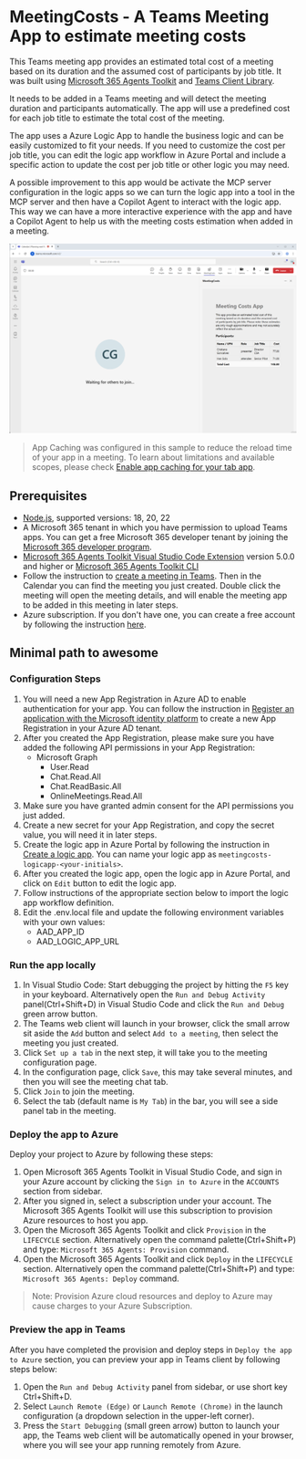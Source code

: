 
# MeetingCosts - A Teams Meeting App to estimate meeting costs
This Teams meeting app provides an estimated total cost of a meeting based on its duration and the assumed cost of participants by job title. It was built using [Microsoft 365 Agents Toolkit](https://aka.ms/teams-toolkit) and [Teams Client Library](https://learn.microsoft.com/en-us/javascript/api/overview/msteams-client?view=msteams-client-js-latest).

It needs to be added in a Teams meeting and will detect the meeting duration and participants automatically. The app will use a predefined cost for each job title to estimate the total cost of the meeting.

The app uses a Azure Logic App to handle the business logic and can be easily customized to fit your needs. If you need to customize the cost per job title, you can edit the logic app workflow in Azure Portal and include a specific action to update the cost per job title or other logic you may need.

A possible improvement to this app would be activate the MCP server configuration in the logic apps so we can turn the logic app into a tool in the MCP server and then have a Copilot Agent to interact with the logic app. This way we can have a more interactive experience with the app and have a Copilot Agent to help us with the meeting costs estimation when added in a meeting.

![MeetingCosts app screenshot showing cost estimation UI](images/2025-09-17_14-48.png)

> App Caching was configured in this sample to reduce the reload time of your app in a meeting. To learn about limitations and available scopes, please check [Enable app caching for your tab app](https://aka.ms/teamsfx-app-caching).


## Prerequisites

- [Node.js](https://nodejs.org/), supported versions: 18, 20, 22
- A Microsoft 365 tenant in which you have permission to upload Teams apps. You can get a free Microsoft 365 developer tenant by joining the [Microsoft 365 developer program](https://developer.microsoft.com/en-us/microsoft-365/dev-program).
- [Microsoft 365 Agents Toolkit Visual Studio Code Extension](https://aka.ms/teams-toolkit) version 5.0.0 and higher or [Microsoft 365 Agents Toolkit CLI](https://aka.ms/teams-toolkit-cli)
- Follow the instruction to [create a meeting in Teams](https://support.microsoft.com/en-us/office/create-a-meeting-in-teams-for-personal-and-small-business-use-eb571219-517b-49bf-afe1-4fff091efa85). Then in the Calendar you can find the meeting you just created. Double click the meeting will open the meeting details, and will enable the meeting app to be added in this meeting in later steps.
- Azure subscription. If you don't have one, you can create a free account by following the instruction [here](https://azure.microsoft.com/en-us/free/).

## Minimal path to awesome

### Configuration Steps

1. You will need a new App Registration in Azure AD to enable authentication for your app. You can follow the instruction in [Register an application with the Microsoft identity platform](https://learn.microsoft.com/en-us/azure/active-directory/develop/quickstart-register-app) to create a new App Registration in your Azure AD tenant.
1. After you created the App Registration, please make sure you have added the following API permissions in your App Registration:
    - Microsoft Graph
        - User.Read
        - Chat.Read.All
        - Chat.ReadBasic.All
        - OnlineMeetings.Read.All
1. Make sure you have granted admin consent for the API permissions you just added.
1. Create a new secret for your App Registration, and copy the secret value, you will need it in later steps.
1. Create the logic app in Azure Portal by following the instruction in [Create a logic app](https://learn.microsoft.com/en-us/azure/logic-apps/quickstart-create-first-logic-app-workflow?tabs=consumption). You can name your logic app as `meetingcosts-logicapp-<your-initials>`.
1. After you created the logic app, open the logic app in Azure Portal, and click on `Edit` button to edit the logic app.
1. Follow instructions of the appropriate section below to import the logic app workflow definition.
1. Edit the .env.local file and update the following environment variables with your own values:
    - AAD_APP_ID
    - AAD_LOGIC_APP_URL

### Run the app locally

1. In Visual Studio Code: Start debugging the project by hitting the `F5` key in your keyboard. Alternatively open the `Run and Debug Activity` panel(Ctrl+Shift+D) in Visual Studio Code and click the `Run and Debug` green arrow button.
1. The Teams web client will launch in your browser, click the small arrow sit aside the `Add` button and select `Add to a meeting`, then select the meeting you just created.
1. Click `Set up a tab` in the next step, it will take you to the meeting configuration page.
1. In the configuration page, click `Save`, this may take several minutes, and then you will see the meeting chat tab.
1. Click `Join` to join the meeting.
1. Select the tab (default name is `My Tab`) in the bar, you will see a side panel tab in the meeting.

### Deploy the app to Azure

Deploy your project to Azure by following these steps:

1. Open Microsoft 365 Agents Toolkit in Visual Studio Code, and sign in your Azure account by clicking the `Sign in to Azure` in the `ACCOUNTS` section from sidebar.
1. After you signed in, select a subscription under your account. The Microsoft 365 Agents Toolkit will use this subscription to provision Azure resources to host you app.
1. Open the Microsoft 365 Agents Toolkit and click `Provision` in the `LIFECYCLE` section. Alternatively open the command palette(Ctrl+Shift+P) and type: `Microsoft 365 Agents: Provision` command.
1. Open the Microsoft 365 Agents Toolkit and click `Deploy` in the `LIFECYCLE` section. Alternatively open the command palette(Ctrl+Shift+P) and type: `Microsoft 365 Agents: Deploy` command.

> Note: Provision Azure cloud resources and deploy to Azure may cause charges to your Azure Subscription.

### Preview the app in Teams

After you have completed the provision and deploy steps in `Deploy the app to Azure` section, you can preview your app in Teams client by following steps below:

1. Open the `Run and Debug Activity` panel from sidebar, or use short key Ctrl+Shift+D.
1. Select `Launch Remote (Edge)` or `Launch Remote (Chrome)` in the launch configuration (a dropdown selection in the upper-left corner).
1. Press the `Start Debugging` (small green arrow) button to launch your app, the Teams web client will be automatically opened in your browser, where you will see your app running remotely from Azure.
